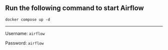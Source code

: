 ## Run the following command to start Airflow
```
docker compose up -d
```
---
Username: `airflow`

Password: `airflow`
